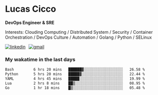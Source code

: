 # Lucas Cicco

**DevOps Engineer & SRE**

Interests: Clouding Computing / Distributed System / Security / Container Orchestration / DevOps Culture / Automation / Golang / Python / SELinux
 
<div style="display: flex; align-items: center; gap: 10px;">
  <a href="https://www.linkedin.com/in/lucas-vitor-de-cicco" target="_blank">
    <img
      src="https://img.shields.io/badge/-LinkedIn-%230077B5?style=for-the-badge&logo=linkedin&logoColor=white"
      alt="linkedin"
      target="_blank" 
    />
  </a>
  <a href="mailto:lucasvitorx1@gmail.com">
      <img
        src="https://img.shields.io/badge/-Gmail-%23333?style=for-the-badge&logo=gmail&logoColor=white"
        alt="gmail"
        target="_blank"
      />
  </a>
</div>

### My wakatime in the last days

<!--START_SECTION:waka-->

```txt
Bash         6 hrs 20 mins   ██████▓░░░░░░░░░░░░░░░░░░   26.58 %
Python       5 hrs 20 mins   █████▓░░░░░░░░░░░░░░░░░░░   22.44 %
YAML         4 hrs 45 mins   █████░░░░░░░░░░░░░░░░░░░░   19.99 %
Lua          2 hrs 8 mins    ██▒░░░░░░░░░░░░░░░░░░░░░░   08.95 %
Go           1 hr 18 mins    █▒░░░░░░░░░░░░░░░░░░░░░░░   05.48 %
```

<!--END_SECTION:waka-->
